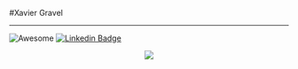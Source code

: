 #Xavier Gravel  
  
---  

![Awesome](https://cdn.rawgit.com/sindresorhus/awesome/d7305f38d29fed78fa85652e3a63e154dd8e8829/media/badge.svg)
[![Linkedin Badge](https://img.shields.io/badge/-XavierG-blue?style=flat-square&logo=Linkedin&logoColor=white&link=https://www.linkedin.com/in/xavier-gravel/)](https://www.linkedin.com/in/xavier-gravel/)

<p align="center"><img src="https://64.media.tumblr.com/8da67f7ce817967d1c266df499cb3284/tumblr_n9fguofG161s4fz4bo1_500.gif" /></p>
